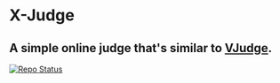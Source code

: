 # X-Judge

## A simple online judge that's similar to [VJudge](https://vjudge.net/).

<a href="https://github.com/Zeyad2003/X-Judge"><img src="https://img.shields.io/badge/Repo%20Status-Under%20Development-White?labelColor=Dark Gray&style=social&logo=github&link=https://github.com/Zeyad2003/Fawry-Internship" alt="Repo Status" /></a>
